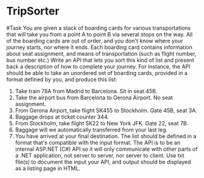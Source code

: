 # TripSorter

#Task
You are given a stack of boarding cards for various transportations that will take you from a point A to point B via several stops on the way. All of the boarding cards are out of order, and you don't know where your journey starts, nor where it ends. Each boarding card contains information about seat assignment, and means of transportation (such as flight number, bus number etc.) Write an API that lets you sort this kind of list and present back a description of how to complete your journey. For instance, the API should be able to take an unordered set of boarding cards, provided in a format defined by you, and produce this list:
1. Take train 78A from Madrid to Barcelona. Sit in seat 45B.
2. Take the airport bus from Barcelona to Gerona Airport. No seat assignment.
3. From Gerona Airport, take flight SK455 to Stockholm. Gate 45B, seat 3A.
4. Baggage drops at ticket counter 344.
5. From Stockholm, take flight SK22 to New York JFK. Gate 22, seat 7B.
6. Baggage will we automatically transferred from your last leg.
7. You have arrived at your final destination.
The list should be defined in a format that's compatible with the input format. The API is to be an internal ASP.NET (C#) API so it will only communicate with other parts of a .NET application, not server to server, nor server to client. Use txt file(s) to document the input your API, and output should be displayed as a listing page in HTML.
